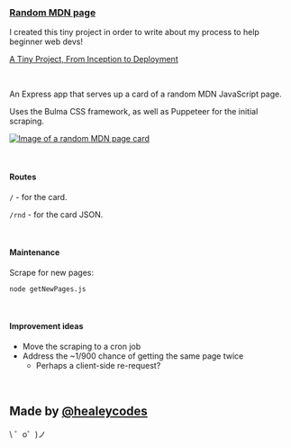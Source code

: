 ### [Random MDN page](https://random-mdn-page.glitch.me/)

I created this tiny project in order to write about my process to help beginner web devs!

[A Tiny Project, From Inception to Deployment](https://healeycodes.github.io/javascript/webdev/glitch/tutorial/2019/05/12/tiny-project-to-completion.html)

<br>

An Express app that serves up a card of a random MDN JavaScript page.

Uses the Bulma CSS framework, as well as Puppeteer for the initial scraping.

[![](https://github.com/healeycodes/random-mdn-page/blob/master/rnd-mdn-preview.png "Image of a random MDN page card")](https://random-mdn-page.glitch.me/)

<br>

#### Routes

`/` - for the card.

`/rnd` - for the card JSON.

<br>

#### Maintenance

Scrape for new pages:

`node getNewPages.js`

<br>

#### Improvement ideas

- Move the scraping to a cron job
- Address the ~1/900 chance of getting the same page twice
  - Perhaps a client-side re-request?
<br>

Made by [@healeycodes](https://twitter.com/healeycodes)
-------------------

\ ゜o゜)ノ

